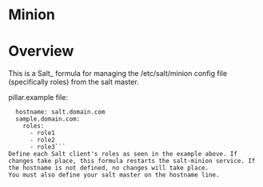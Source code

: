 Minion
==============

Overview
========

This is a Salt_ formula for managing the /etc/salt/minion config file (specifically roles) from the salt master.

pillar.example file:
```minion:
  hostname: salt.domain.com
  sample.domain.com:
    roles:
      - role1
      - role2
      - role3```
Define each Salt client's roles as seen in the example above. If changes take place, this formula restarts the salt-minion service. If the hostname is not defined, no changes will take place. 
You must also define your salt master on the hostname line. 
